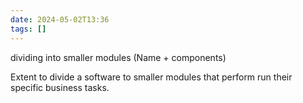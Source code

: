 ```yaml
---
date: 2024-05-02T13:36
tags: []
---
```

dividing into smaller modules (Name + components)

Extent to divide a software to smaller modules that perform run their specific business tasks.